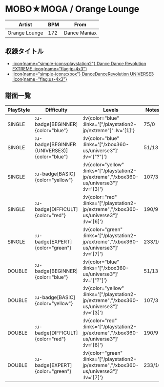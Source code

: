 # MOBO★MOGA / Orange Lounge

|Artist|BPM|From|
|------|---|----|
|Orange Lounge|172|Dance Maniax|

## 収録タイトル

- [ :icon{name="simple-icons:playstation2"} Dance Dance Revolution EXTREME :icon{name="flag:jp-4x3"} ](/playstation2-jp/extreme)
- [ :icon{name="simple-icons:xbox"} DanceDanceRevolution UNIVERSE3 :icon{name="flag:us-4x3"} ](/xbox360-us/universe3)

## 譜面一覧

|PlayStyle|Difficulty|Levels|Notes|Movie|
|---------|----------|------|-----|-----|
|SINGLE| :u-badge[BEGINNER]{color="blue"} | :lv{color="blue" :links='["/playstation2-jp/extreme"]' :lv='[1]'} |75/0||
|SINGLE| :u-badge[BEGINNER (UNIVERSE3)]{color="blue"} | :lv{color="blue" :links='["/xbox360-us/universe3"]' :lv='["?"]'} |51/13||
|SINGLE| :u-badge[BASIC]{color="yellow"} | :lv{color="yellow" :links='["/playstation2-jp/extreme","/xbox360-us/universe3"]' :lv='[3]'} |107/3||
|SINGLE| :u-badge[DIFFICULT]{color="red"} | :lv{color="red" :links='["/playstation2-jp/extreme","/xbox360-us/universe3"]' :lv='[6]'} |190/9||
|SINGLE| :u-badge[EXPERT]{color="green"} | :lv{color="green" :links='["/playstation2-jp/extreme","/xbox360-us/universe3"]' :lv='[7]'} |233/16||
|DOUBLE| :u-badge[BEGINNER]{color="blue"} | :lv{color="blue" :links='["/xbox360-us/universe3"]' :lv='["?"]'} |51/13||
|DOUBLE| :u-badge[BASIC]{color="yellow"} | :lv{color="yellow" :links='["/playstation2-jp/extreme","/xbox360-us/universe3"]' :lv='[3]'} |107/3||
|DOUBLE| :u-badge[DIFFICULT]{color="red"} | :lv{color="red" :links='["/playstation2-jp/extreme","/xbox360-us/universe3"]' :lv='[6]'} |190/9||
|DOUBLE| :u-badge[EXPERT]{color="green"} | :lv{color="green" :links='["/playstation2-jp/extreme","/xbox360-us/universe3"]' :lv='[7]'} |233/16||
